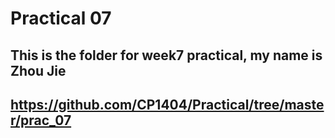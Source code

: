 # Practical 07
## This is the folder for week7 practical, my name is Zhou Jie
## https://github.com/CP1404/Practical/tree/master/prac_07
